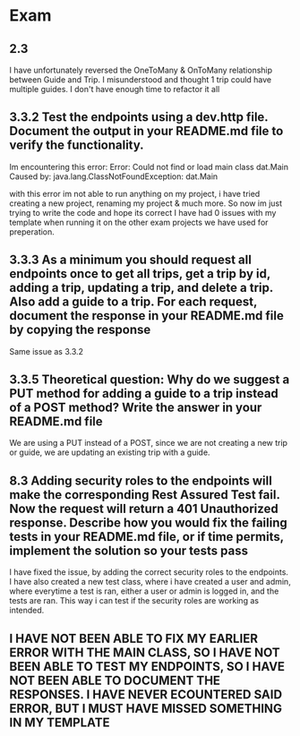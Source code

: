 # Exam

## 2.3
I have unfortunately reversed the OneToMany & OnToMany relationship between Guide and Trip. I misunderstood and thought 1 trip could have multiple guides. I don't have enough time to refactor it all

## 3.3.2  Test the endpoints using a dev.http file. Document the output in your README.md file to verify the functionality.
Im encountering this error:
Error: Could not find or load main class dat.Main
Caused by: java.lang.ClassNotFoundException: dat.Main

with this error im not able to run anything on my project, i have tried creating a new project, renaming my project & much more. So now im just trying to write the code and hope its correct
I have had 0 issues with my template when running it on the other exam projects we have used for preperation.

## 3.3.3 As a minimum you should request all endpoints once to get all trips, get a trip by id, adding a trip, updating a trip, and delete a trip. Also add a guide to a trip. For each request, document the response in your README.md file by copying the response
Same issue as 3.3.2

## 3.3.5 Theoretical question: Why do we suggest a PUT method for adding a guide to a trip instead of a POST method? Write the answer in your README.md file
We are using a PUT instead of a POST, since we are not creating a new trip or guide, we are updating an existing trip with a guide.

## 8.3 Adding security roles to the endpoints will make the corresponding Rest Assured Test fail. Now the request will return a 401 Unauthorized response. Describe how you would fix the failing tests in your README.md file, or if time permits, implement the solution so your tests pass
I have fixed the issue, by adding the correct security roles to the endpoints. I have also created a new test class, where i have created a user and admin, where everytime a test is ran, either a user or admin is logged in, and the tests are ran. This way i can test if the security roles are working as intended.

## I HAVE NOT BEEN ABLE TO FIX MY EARLIER ERROR WITH THE MAIN CLASS, SO I HAVE NOT BEEN ABLE TO TEST MY ENDPOINTS, SO I HAVE NOT BEEN ABLE TO DOCUMENT THE RESPONSES. I HAVE NEVER ECOUNTERED SAID ERROR, BUT I MUST HAVE MISSED SOMETHING IN MY TEMPLATE
